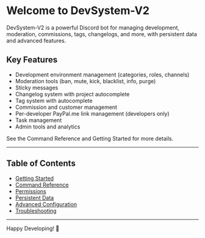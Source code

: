 # Welcome to DevSystem-V2

DevSystem-V2 is a powerful Discord bot for managing development, moderation, commissions, tags, changelogs, and more, with persistent data and advanced features.

## Key Features
- Development environment management (categories, roles, channels)
- Moderation tools (ban, mute, kick, blacklist, info, purge)
- Sticky messages
- Changelog system with project autocomplete
- Tag system with autocomplete
- Commission and customer management
- Per-developer PayPal.me link management (developers only)
- Task management
- Admin tools and analytics

See the Command Reference and Getting Started for more details.

---

## Table of Contents
- [Getting Started](https://github.com/DevTylerSander/DevSystem-V2/wiki/Getting-Started)
- [Command Reference](https://github.com/DevTylerSander/DevSystem-V2/wiki/Command-Reference)
- [Permissions](https://github.com/DevTylerSander/DevSystem-V2/wiki/Permissions)
- [Persistent Data](https://github.com/DevTylerSander/DevSystem-V2/wiki/Persistent-Data)
- [Advanced Configuration](https://github.com/DevTylerSander/DevSystem-V2/wiki/Advanced-Configuration)
- [Troubleshooting](https://github.com/DevTylerSander/DevSystem-V2/wiki/Troubleshooting)

---
Happy Developing! 🎉 